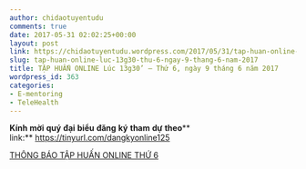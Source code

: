 ```yaml
---
author: chidaotuyentudu
comments: true
date: 2017-05-31 02:02:25+00:00
layout: post
link: https://chidaotuyentudu.wordpress.com/2017/05/31/tap-huan-online-luc-13g30-thu-6-ngay-9-thang-6-nam-2017/
slug: tap-huan-online-luc-13g30-thu-6-ngay-9-thang-6-nam-2017
title: TẬP HUẤN ONLINE Lúc 13g30’ – Thứ 6, ngày 9 tháng 6 năm 2017
wordpress_id: 363
categories:
- E-mentoring
- TeleHealth
---
```


**Kính** **mời** **quý** **đại** **biểu** **đăng** **ký** **tham** **dự** **theo**** link:** https://tinyurl.com/dangkyonline125

[THÔNG BÁO TẬP HUẤN ONLINE THỨ 6](https://chidaotuyentudu.files.wordpress.com/2017/05/thc3b4ng-bc3a1o-te1baadp-hue1baa5n-online-the1bba9-6.pdf)


